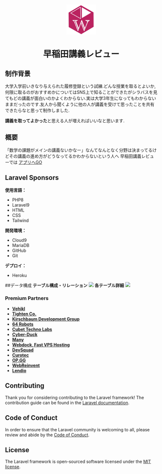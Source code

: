 <p align="center"><a href="https://lecturereview-8806b1ca4f86.herokuapp.com/" target="_blank"><img src="public/img/WLogo.jpg" width="100"></a></p>
<h1 align="center">早稲田講義レビュー</h1>



## 制作背景

大学入学前いきなり与えられた履修登録という試練.どんな授業を取るとよいか,何限に取るのがおすすめかについてはSNS上で知ることができたがシラバスを見てもどの講義が面白いのかよくわからない.実は大学3年生になってもわからないままだったのです.友人から聞くように他の人が講義を受けて思ったことを共有できたらなと思って制作しました.

<b>講義を取ってよかった</b>と思える人が増えればいいなと思います.


## 概要
「数学の課題がメインの講義ないかなー」なんてなんとなく分野は決まってるけどその講義の進め方がどうなってるかわからないという人へ
早稲田講義レビューでは
<a href="https://lecturereview-8806b1ca4f86.herokuapp.com/" target="_blank">アプリへGO</a>
## Laravel Sponsors
<b>使用言語：</b>
- PHP8
- Laravel9
- HTML
- CSS
- Tailwind
  
<b>開発環境：</b>
- Cloud9
- MariaDB
- GitHub
- Git

<b>デプロイ：</b>
- Heroku

##データ構成
<b>テーブル構成・リレーション</b>
<img src="/public/img/ER図.jpg">
<b>各テーブル詳細</b>
<img src="/public/img/テーブル詳細.jpg">
### Premium Partners

- **[Vehikl](https://vehikl.com/)**
- **[Tighten Co.](https://tighten.co)**
- **[Kirschbaum Development Group](https://kirschbaumdevelopment.com)**
- **[64 Robots](https://64robots.com)**
- **[Cubet Techno Labs](https://cubettech.com)**
- **[Cyber-Duck](https://cyber-duck.co.uk)**
- **[Many](https://www.many.co.uk)**
- **[Webdock, Fast VPS Hosting](https://www.webdock.io/en)**
- **[DevSquad](https://devsquad.com)**
- **[Curotec](https://www.curotec.com/services/technologies/laravel/)**
- **[OP.GG](https://op.gg)**
- **[WebReinvent](https://webreinvent.com/?utm_source=laravel&utm_medium=github&utm_campaign=patreon-sponsors)**
- **[Lendio](https://lendio.com)**

## Contributing

Thank you for considering contributing to the Laravel framework! The contribution guide can be found in the [Laravel documentation](https://laravel.com/docs/contributions).

## Code of Conduct

In order to ensure that the Laravel community is welcoming to all, please review and abide by the [Code of Conduct](https://laravel.com/docs/contributions#code-of-conduct).



## License

The Laravel framework is open-sourced software licensed under the [MIT license](https://opensource.org/licenses/MIT).
